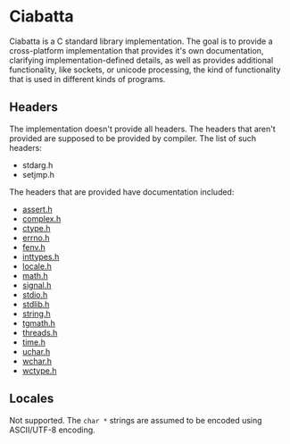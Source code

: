
# Ciabatta

Ciabatta is a C standard library implementation. The goal is to provide a
cross-platform implementation that provides it's own documentation, clarifying
implementation-defined details, as well as provides additional functionality,
like sockets, or unicode processing, the kind of functionality that is used
in different kinds of programs.

## Headers

The implementation doesn't provide all headers. The headers that aren't
provided are supposed to be provided by compiler. The list of such headers:

- stdarg.h
- setjmp.h

The headers that are provided have documentation included:

- [assert.h](assert.md)
- [complex.h](complex.md)
- [ctype.h](ctype.md)
- [errno.h](errno.md)
- [fenv.h](fenv.md)
- [inttypes.h](inttypes.md)
- [locale.h](locale.md)
- [math.h](math.md)
- [signal.h](signal.md)
- [stdio.h](stdio.md)
- [stdlib.h](stdlib.md)
- [string.h](string.md)
- [tgmath.h](tgmath.md)
- [threads.h](threads.md)
- [time.h](time.md)
- [uchar.h](uchar.md)
- [wchar.h](wchar.md)
- [wctype.h](wctype.md)

## Locales

Not supported. The `char *` strings are assumed to be encoded using ASCII/UTF-8
encoding.
